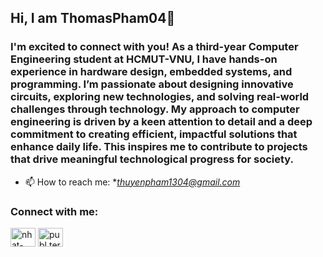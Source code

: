 ## Hi, I am ThomasPham04👋

<!--
**ThomasPham04/ThomasPham04** is a ✨ _special_ ✨ repository because its `README.md` (this file) appears on your GitHub profile.

Here are some ideas to get you started:

- 🔭 I’m currently working on ...
- 🌱 I’m currently learning ...
- 👯 I’m looking to collaborate on ...
- 🤔 I’m looking for help with ...
- 💬 Ask me about ...
- 📫 How to reach me: ...
- 😄 Pronouns: ...
- ⚡ Fun fact: ...
-->

<h3 align="left">I'm excited to connect with you! As a third-year Computer Engineering student at HCMUT-VNU, I have hands-on experience in hardware design, embedded systems, and programming. I’m passionate about designing innovative circuits, exploring new technologies, and solving real-world challenges through technology. My approach to computer engineering is driven by a keen attention to detail and a deep commitment to creating efficient, impactful solutions that enhance daily life. This inspires me to contribute to projects that drive meaningful technological progress for society.</h3>

- 📫 How to reach me: **thuyenpham1304@gmail.com*

<h3 align="left">Connect with me:</h3>
<p align="left">
  <a href="https://www.linkedin.com/in/nhatthuyen/" target="blank"><img align="center" src="https://raw.githubusercontent.com/rahuldkjain/github-profile-readme-generator/master/src/images/icons/Social/linked-in-alt.svg" alt="nhat-thuyen" height="30" width="40" /></a>
  <a href=www.facebook.com/neyuhtnh" target="blank"><img align="center" src="https://raw.githubusercontent.com/rahuldkjain/github-profile-readme-generator/master/src/images/icons/Social/facebook.svg" alt="publ.terry" height="30"     width="40" /></a>
</p>

